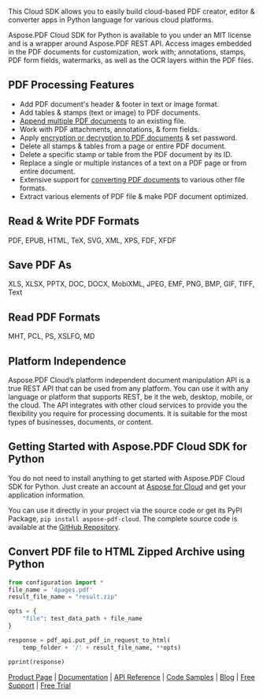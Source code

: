 This Cloud SDK allows you to easily build cloud-based PDF creator, editor & converter apps in Python language for various cloud platforms.

Aspose.PDF Cloud SDK for Python is available to you under an MIT license and is a wrapper around Aspose.PDF REST API. Access images embedded in the PDF documents for customization, work with; annotations, stamps, PDF form fields, watermarks, as well as the OCR layers within the PDF files.

## PDF Processing Features

- Add PDF document's header & footer in text or image format.
- Add tables & stamps (text or image) to PDF documents.
- [Append multiple PDF documents](https://docs.aspose.cloud/display/pdfcloud/Append+PDF+Files) to an existing file.
- Work with PDF attachments, annotations, & form fields.
- Apply [encryption or decryption to PDF documents](https://docs.aspose.cloud/display/pdfcloud/Encrypting+and+Decrypting+PDF+Documents) & set password.
- Delete all stamps & tables from a page or entire PDF document.
- Delete a specific stamp or table from the PDF document by its ID.
- Replace a single or multiple instances of a text on a PDF page or from entire document.
- Extensive support for [converting PDF documents](https://docs.aspose.cloud/display/pdfcloud/Convert+PDF+to+Other+File+Formats) to various other file formats.
- Extract various elements of PDF file & make PDF document optimized.

## Read & Write PDF Formats

PDF, EPUB, HTML, TeX, SVG, XML, XPS, FDF, XFDF

## Save PDF As

XLS, XLSX, PPTX, DOC, DOCX, MobiXML, JPEG, EMF, PNG, BMP, GIF, TIFF, Text

## Read PDF Formats

MHT, PCL, PS, XSLFO, MD

## Platform Independence

Aspose.PDF Cloud’s platform independent document manipulation API is a true REST API that can be used from any platform. You can use it with any language or platform that supports REST, be it the web, desktop, mobile, or the cloud. The API integrates with other cloud services to provide you the flexibility you require for processing documents. It is suitable for the most types of businesses, documents, or content.

## Getting Started with Aspose.PDF Cloud SDK for Python

You do not need to install anything to get started with Aspose.PDF Cloud SDK for Python. Just create an account at [Aspose for Cloud](https://dashboard.aspose.cloud/#/apps) and get your application information.

You can use it directly in your project via the source code or get its PyPI Package, `pip install aspose-pdf-cloud`. The complete source code is available at the [GitHub Repository](https://github.com/aspose-pdf-cloud/aspose-pdf-cloud-python).

## Convert PDF file to HTML Zipped Archive using Python

```python
from configuration import *
file_name = '4pages.pdf'
result_file_name = "result.zip"

opts = {
    "file": test_data_path + file_name
}

response = pdf_api.put_pdf_in_request_to_html(
    temp_folder + '/' + result_file_name, **opts)

pprint(response)
```

[Product Page](https://products.aspose.cloud/pdf/python) | [Documentation](https://docs.aspose.cloud/display/pdfcloud/Home) | [API Reference](https://apireference.aspose.cloud/pdf/) | [Code Samples](https://github.com/aspose-pdf-cloud/aspose-pdf-cloud-python) | [Blog](https://blog.aspose.cloud/category/pdf/) | [Free Support](https://forum.aspose.cloud/c/pdf) | [Free Trial](https://dashboard.aspose.cloud/#/apps)